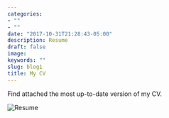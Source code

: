 ```yaml
---
categories:
- ""
- ""
date: "2017-10-31T21:28:43-05:00"
description: Resume
draft: false
image: 
keywords: ""
slug: blog1
title: My CV
---
```


Find attached the most up-to-date version of my CV. 

![Resume](/img/CV.jp2)